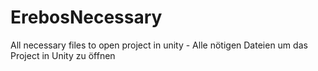# ErebosNecessary
 All necessary files to open project in unity - Alle nötigen Dateien um das Project in Unity zu öffnen
